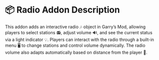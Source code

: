 📦 Radio Addon Description
=========================
This addon adds an interactive radio 🎶 object in Garry’s Mod, allowing players to select stations 📻, adjust volume 🔊, and see the current status via a light indicator 💡.
Players can interact with the radio through a built-in menu 🖥️ to change stations and control volume dynamically. The radio volume also adapts automatically based on distance from the player 🚶.
